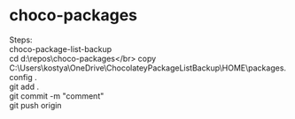 # choco-packages

Steps:</br>
choco-package-list-backup </br>
cd d:\repos\choco-packages\</br>
copy C:\Users\kostya\OneDrive\ChocolateyPackageListBackup\HOME\packages.config .</br>
git add .</br>
git commit -m "comment"</br>
git push origin</br>
